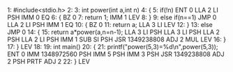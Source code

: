 1: #include<stdio.h>
2: 
3: int power(int a,int n)
4: {
5:     if(!n)
    ENT  0
    LLA  2
    LI  
    PSH
    IMM  0
    EQ
6:     {
    BZ   0
7:         return 1;
    IMM  1
    LEV
8:     }
9:     else if(n==1)
    JMP  0
    LLA  2
    LI
    PSH
    IMM  1
    EQ
10:     {
    BZ   0
11:         return a;
    LLA  3
    LI
    LEV
12:     }
13:     else
    JMP  0
14:     {
15:         return a*power(a,n=n-1);
    LLA  3
    LI
    PSH
    LLA  3
    LI
    PSH
    LLA  2
    PSH
    LLA  2
    LI
    PSH
    IMM  1
    SUB
    SI
    PSH
    JSR  1349238808
    ADJ  2
    MUL
    LEV
16:     }
17: }
    LEV
18:
19: int main()
20: {
21:     printf("power(5,3)=%d\n",power(5,3));
    ENT  0
    IMM  1348972560
    PSH
    IMM  5
    PSH
    IMM  3
    PSH
    JSR  1349238808
    ADJ  2
    PSH
    PRTF
    ADJ  2
22: }
    LEV